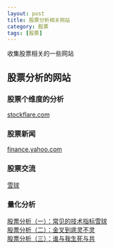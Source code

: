 ```yaml
---
layout: post
title: 股票分析相关网站
category: 股票
tags: [股票]
---
```


收集股票相关的一些网站

## 股票分析的网站

### 股票个维度的分析
[stockflare.com](https://stockflare.com)

### 股票新闻
[finance.yahoo.com](https://finance.yahoo.com/quote/bidu?ltr=1)

### 股票交流
[雪球](https://xueqiu.com/)


### 量化分析
[股票分析（一）：常见的技术指标雪球](http://blog.callmewhy.com/2016/02/27/stock-analyse-1/)<br/>
[股票分析（二）：金叉到底灵不灵](http://blog.callmewhy.com/2016/03/06/stock-analyse-2/)<br/>
[股票分析（三）：谁与我生死与共](http://blog.callmewhy.com/2016/03/24/stock-analyse-3/)


